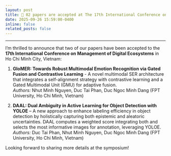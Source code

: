 ```yaml
---
layout: post
title: 📰 02 papers are accepted at The 17th International Conference on Management of Digital Ecosystems (Rank C - CORE), Ho Chi Minh City, Vietnam.
date: 2025-09-26 15:59:00-0400
inline: false
related_posts: false
---
```

---
I’m thrilled to announce that two of our papers have been accepted to the **17th International Conference on Management of Digital Ecosystems** in Ho Chi Minh City, Vietnam:

1. **GloMER: Towards Robust Multimodal Emotion Recognition via Gated Fusion and Contrastive Learning** - A novel multimodal SER architecture that integrates a self-alignment strategy with contrastive learning and a Gated Multimodal Unit (GMU) for adaptive fusion.  
   *Authors:* Nhut Minh Nguyen, Duc Tai Phan, Duc Ngoc Minh Dang (FPT University, Ho Chi Minh, Vietnam)

2. **DAAL: Dual Ambiguity in Active Learning for Object Detection with YOLOE** – A new approach to enhance labeling efficiency in object detection by holistically capturing both epistemic and aleatoric uncertainties. DAAL computes a weighted score integrating both and selects the most informative images for annotation, leveraging YOLOE.
   *Authors:* Duc Tai Phan, Nhut Minh Nguyen, Duc Ngoc Minh Dang (FPT University, Ho Chi Minh, Vietnam)

Looking forward to sharing more details at the symposium!
